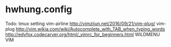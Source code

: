 # hwhung.config
Todo:
  tmux setting
  vim-airline
  http://vimzijun.net/2016/09/21/vim-plug/
  vim-plug
  http://vim.wikia.com/wiki/Autocomplete_with_TAB_when_typing_words
  http://edyfox.codecarver.org/html/_vimrc_for_beginners.html
  WILDMENU VIM
